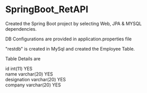 # SpringBoot_RetAPI

Created the Spring Boot project by selecting Web, JPA & MYSQL dependencies. 

DB Configurations are provided in application.properties file

"restdb" is created in MySql and created the Employee Table.

Table Details are 

id	int(11)	YES			
name	varchar(20)	YES			
designation	varchar(20)	YES			
company	varchar(20)	YES			

